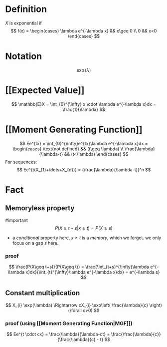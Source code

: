 # Definition
$X$ is exponential if
$$
f(x) = \begin{cases}
\lambda e^{-\lambda x} && x\geq 0 \\
0 && x<0
\end{cases}
$$

# Notation
$$
\exp(\lambda)
$$
# [[Expected Value]]
$$
\mathbb{E}X = \int_{0}^{\infty} x \cdot \lambda e^{-\lambda x}dx = \frac{1}{\lambda}
$$

# [[Moment Generating Function]]
$$
Ee^{tx} = \int_{0}^{\infty}e^{tx}\lambda e^{-\lambda x}dx = \begin{cases}
\text{not defined} && (t\geq \lambda) \\
\frac{\lambda}{\lambda-t} && (t<\lambda)
\end{cases}
$$
For sequences:
$$
Ee^{t(X_{1}+\dots+X_{n})} = (\frac{\lambda}{\lambda-t})^n
$$
# Fact
## **Memoryless** property
#important 
$$
P(X \geq t+s|x\geq t) = P(X\geq s)
$$
- a *conditional* property
here, $x\geq t$ is a *memory*, which we forget.
we only focus on a gap $s$ here.

### proof
$$
\frac{P(X\geq t+s)}{P(X\geq t)} = \frac{\int_{t+s}^{\infty}\lambda e^{-\lambda x}dx}{\int_{t}^{\infty}\lambda e^{-\lambda x}dx} = e^{-\lambda s}
$$

## Constant multiplication
$$
X_{i} \exp(\lambda) \Rightarrow cX_{i} \exp\left( \frac{\lambda}{c} \right) (\forall c>0)
$$
### proof (using [[Moment Generating Function|MGF]])
$$
Ee^{t \cdot cx} = \frac{\lambda}{\lambda-ct} = \frac{\frac{\lambda}{c}}{\frac{\lambda}{c} - t}
$$
